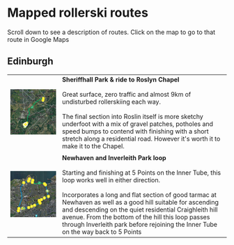 <!-- Header -->
# Mapped rollerski routes

Scroll down to see a description of routes. Click on the map to go to that route in Google Maps

## Edinburgh 

| | |
|---|---|
| [![](/img/Sheriffhall-Roslyn-map.png#previewmap)](https://www.google.com/maps/d/viewer?mid=1JsZ0qoeoCehcQnX9fXjmDTCpxYl9QLdc&ll=55.90462751573069%2C-3.104388772723885&z=14) |  **Sheriffhall Park & ride to Roslyn Chapel** <br/><br/> Great surface, zero traffic and almost 9km of undisturbed rollerskiing each way.<br/><br/> The final section into Roslin itself is more sketchy underfoot with a mix of gravel patches, potholes and speed bumps to contend with finishing with a short stretch along a residential road. However it's worth it to make it to the Chapel.|
| | |
| [![](/img/Newhaven-Inverleith-map.png#previewmap)](https://www.google.com/maps/d/viewer?mid=1JsZ0qoeoCehcQnX9fXjmDTCpxYl9QLdc&ll=55.97142126343152%2C-3.235630093367272&z=14) | **Newhaven and Inverleith Park loop** <br/><br/>Starting and finishing at 5 Points on the Inner Tube, this loop works well in either direction.<br/><br/> Incorporates a long and flat section of good tarmac at Newhaven as well as a good hill suitable for ascending and descending on the quiet residential Craighleith hill avenue. From the bottom of the hill this loop passes through Inverleith park before rejoining the Inner Tube on the way back to 5 Points |
